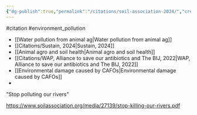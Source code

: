 ```yaml
---
{"dg-publish":true,"permalink":"/citations/soil-association-2024/","created":"2024-08-28T14:05:29.819+01:00","updated":"2025-10-10T23:58:50.422+01:00"}
---
```


#citation #environment_pollution 

- [[Water pollution from animal ag\|Water pollution from animal ag]]
- [[Citations/Sustain, 2024\|Sustain, 2024]]
- [[Animal agro and soil health\|Animal agro and soil health]]
- [[Citations/WAP, Alliance to save our antibiotics and The BIJ, 2022\|WAP, Alliance to save our antibiotics and The BIJ, 2022]]
- [[Environmental damage caused by CAFOs\|Environmental damage caused by CAFOs]]
- 

"Stop polluting our rivers"

https://www.soilassociation.org/media/27139/stop-killing-our-rivers.pdf




